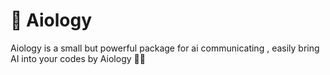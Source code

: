 # 🤖 Aiology
Aiology is a small but powerful package for ai communicating , easily bring AI into your codes by Aiology 👨‍💻
